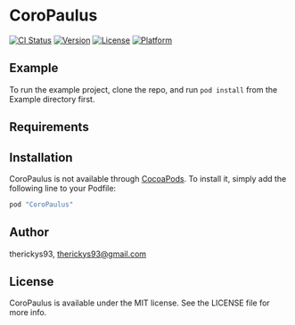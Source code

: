 # CoroPaulus

[![CI Status](http://img.shields.io/travis/therickys93/CoroPaulus.svg?style=flat)](https://travis-ci.org/therickys93/CoroPaulus)
[![Version](https://img.shields.io/cocoapods/v/CoroPaulus.svg?style=flat)](http://cocoapods.org/pods/CoroPaulus)
[![License](https://img.shields.io/cocoapods/l/CoroPaulus.svg?style=flat)](http://cocoapods.org/pods/CoroPaulus)
[![Platform](https://img.shields.io/cocoapods/p/CoroPaulus.svg?style=flat)](http://cocoapods.org/pods/CoroPaulus)

## Example

To run the example project, clone the repo, and run `pod install` from the Example directory first.

## Requirements

## Installation

CoroPaulus is not available through [CocoaPods](http://cocoapods.org). To install
it, simply add the following line to your Podfile:

```ruby
pod "CoroPaulus"
```

## Author

therickys93, therickys93@gmail.com

## License

CoroPaulus is available under the MIT license. See the LICENSE file for more info.
